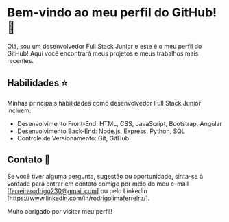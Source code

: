 # Bem-vindo ao meu perfil do GitHub! 🚀

Olá, sou um desenvolvedor Full Stack Junior e este é o meu perfil do GitHub! Aqui você encontrará meus projetos e meus trabalhos mais recentes.

## Habilidades ⭐

Minhas principais habilidades como desenvolvedor Full Stack Junior incluem:

- Desenvolvimento Front-End: HTML, CSS, JavaScript, Bootstrap, Angular
- Desenvolvimento Back-End: Node.js, Express, Python, SQL
- Controle de Versionamento: Git, GitHub

## Contato 📧

Se você tiver alguma pergunta, sugestão ou oportunidade, sinta-se à vontade para entrar em contato comigo por meio do meu e-mail [ferreirarodrigo230@gmail.com] ou pelo LinkedIn [https://www.linkedin.com/in/rodrigolimaferreira/].

Muito obrigado por visitar meu perfil!
